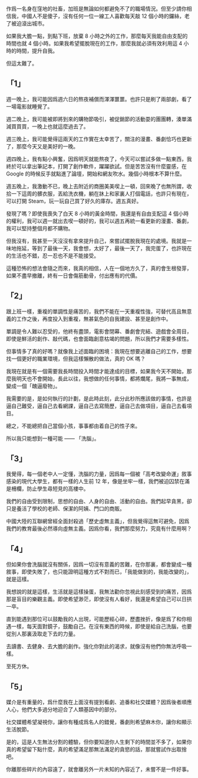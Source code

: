 作爲一名身在窪地的社畜，加班是無論如何都避免不了的職場情況。但至少請你相信我，中國人不是傻子，沒有任何一位一線工人喜歡每天敲 12 個小時的鑼絲，老了被迫滾出城市。

如果我大膽一點，到點下班，放棄 8 小時之外的工作，那麼每天我能自由支配的時間也就 4 個小時。如果我希望擺脫現在的工作，那麼我就必須有效利用這 4 小時的時間，提升自我。

但這太難了。

## 「1」

週一晚上，我可能因爲週六日的熬夜補償而渾渾噩噩。也許只是刷了兩部劇，看了一場電影就睡覺了。

週二晚上，我可能被即將到來的購物節吸引，被促銷節的活動耍的團團轉，湊單滿減買買買，一晚上也就這麼過去了。

週三晚上，我可能覺得這兩天的工作實在太幸苦了，關注的漫畫、番劇恰巧也更新了，那麼今天又是美好的一晚。

週四晚上，我有點小興奮，因爲明天就能熬夜了，今天可以嘗試多做一點東西，我終於可以拿出筆記本，打開了創作軟件，躍躍欲試。但是苦苦沒有什麼靈感，在 Google 的時候反手就點進了論壇，開始和網友吹水。幾個小時根本不算什麼。

週五晚上，我激動不已，晚上去附近的商圈美美喫上一頓，回來晚了也無所謂，收拾一下這周的髒衣服，丟給洗衣機，躺在牀上和家裏人打個電話，也許只有現在，可以打開 Steam，玩一玩自己買了好久的庫存。週五真好。

發現了嗎？即使我喪失了白天 8 小時的黃金時間，我還是有自由支配這 4 個小時的權利，我可以週一就出去喫一頓好的，我可以週五再統一看更新的漫畫、番劇，我可以堅持整個月都不購物。

但我沒有，我甚至一天沒沒有拿來提升自己，來嘗試擺脫我現在的處境。我就是一味地拖延，等到了最後一天，我會想，太好了，最後一天了，我完蛋了，也許現在的生活也不錯，忍一忍也不是不能接受。

這種恐怖的想法會隨之而來，我真的相信，人在一個地方久了，真的會生根發芽，如果不盡早撤離，終有一日會傷筋動骨，付出應有的代價。

## 「2」

跟上班一樣，重複的單調性是痛苦的，我們不能在一天重複性強，可替代高且無意義的工作之後，再度投入到重複，無甚氣色的自我建設、甚至是創作中。

單調是令人難以忍受的，他終有盡頭，電影會閉幕、番劇會完結、遊戲會全周目，即使是鮮活的創作、敲代碼，也會面臨創意枯竭的問題，所以我們才需要多樣性。

但事情多了真的好嗎？就像我上述面臨的困境：我現在想要逃離自己的工作，想要找一個更好的職業環境，但我這樣懶散的做法，真的 OK 嗎？

我現在就是有一個需要我長時間投入時間才能達成的目標，如果我今天不開始，那麼我明天也不會開始，長此以往，我想做的任何事情，都將爛尾，我將一事無成，變成一個「醜逼廢物」。

我需要的是，是如何執行的計劃，是此時此刻，此分此秒所應該做的事情，也許是逼自己難受，逼自己去看網課，逼自己去寫簡歷，逼自己去做項目，逼自己去看項目。

總之，不能總把自己當個小孩，事事都由着自己的性子來。

所以我只能想到一種可能 —— 「洗腦」。

## 「3」

我覺得，每一個老中人一定懂，洗腦的力量，因爲每一個被「高考改變命運」敘事感染的現代大學生，都有一樣的人生前 12 年，像是坐牢一樣，我們被迫囚禁在滿是柵欄，防止學生尋短見的高樓中。

我們的自由受到限制，思想的自由、人身的自由、活動的自由。我們起早貪黑，卻只是養活了學校的老師、保潔的阿姨、門口的商販。

中國大陸的互聯網曾經全面封殺過「歷史虛無主義」，但我覺得這無可避免，因爲我們的教育最後必然導向虛無主義。因爲你看，我們那麼努力，究竟有什麼用啊？

## 「4」

但如果你會洗腦就沒有關係，因爲一切沒有意義的苦難，在你那裏，都會變成一種敘事，即使失敗了，也只能證明這種方式不對而已，「我能做到的，我能改變的」，就是這樣。

我想說的就是這樣，生活就是這樣操蛋，我無法勸你忽視此刻感受到的痛苦，因爲那是盲目的樂觀主義。即使希望渺茫，即使沒有人看好，我還是希望自己可以日拱一卒。

直到能遇到那位可以鼓勵我的人出現，可能歷經心碎，歷盡挫折，像是爲了和你相遇一樣，每天面對鏡子，鼓勵自己。在沒有東西的時候，即使是給自己洗腦，也要從別人那裏汲取走下去的力量。

去讀書、去健身、去大膽的創作。強化你對此的渴求，就像沒有他們你無法呼吸一樣。

至死方休。

## 「5」

媒介是有重量的，爲什麼我在上面沒有提到看劇、追番和社交媒體？因爲後者順應人心，他們大多過分地迎合了人類基因中的部分。

社交媒體希望凝視你，讓你有種成爲名人的錯覺，番劇則希望麻木你，讓你和顯示生活脫節。

是的，這是人生無法分割的體驗，但你要知道你人生剩下的時間並不多了，如果你真的希望留下點什麼，真的希望滿足那無法滿足的貪慾的話，那就嘗試作出取捨吧。

你離那些碎片的內容遠了，就會離另外一片未知的內容近了，未嘗不是一件好事。